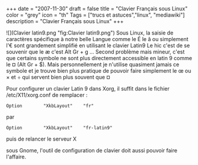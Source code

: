+++
date = "2007-11-30"
draft = false
title = "Clavier Français sous Linux"
color = "grey"
icon = "th"
Tags = ["trucs et astuces","linux", "mediawiki"]
description = "Clavier Français sous Linux"
+++

![](Clavier latin9.png "fig:Clavier latin9.png") Sous Linux, la saisie
de caractères spécifique à notre belle Langue comme le É le â ou
simplement l'€ sont grandement simplifié en utilisant le clavier Latin9
Le hic c'est de se souvenir que le æ c'est Alt Gr + g ... Second
problème mais mineur, c'est que certains symbole ne sont plus
directement accessible en latin 9 comme le ¤ (Alt Gr + \$). Mais
personnellement je n'utilise quasiment jamais ce symbole et je trouve
bien plus pratique de pouvoir faire simplement le œ ou × et ÷ qui
servent bien plus souvent que ¤

Pour configurer un clavier Latin 9 dans Xorg, il suffit dans le fichier
/etc/X11/xorg.conf de remplacer :

    Option        "XkbLayout"    "fr"

par

    Option        "XkbLayout"    "fr-latin9"

puis de relancer le serveur X

sous Gnome, l'outil de configuration de clavier doit aussi pouvoir faire
l'affaire.
